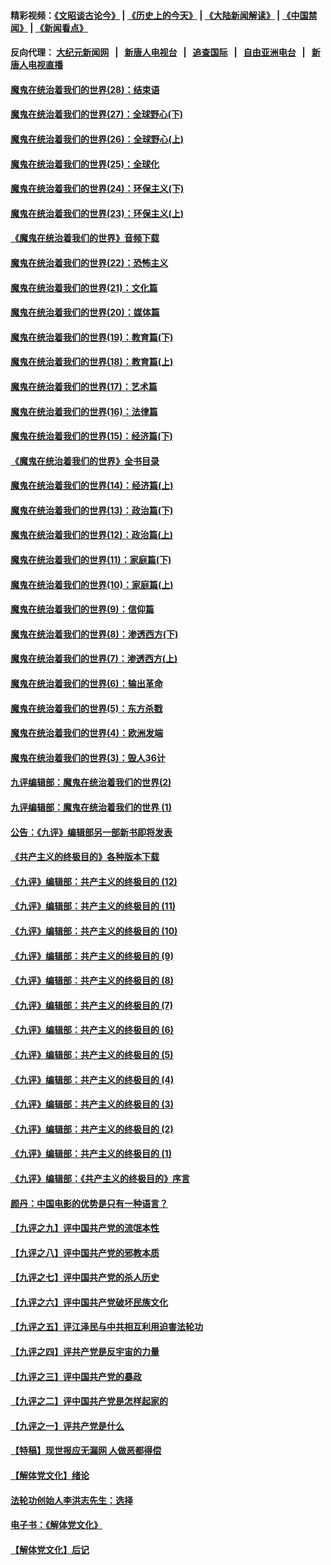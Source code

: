 #### 精彩视频：[《文昭谈古论今》](http://95.179.137.68/wenzhao) | [《历史上的今天》](http://95.179.137.68/today-in-history) | [《大陆新闻解读》](http://95.179.137.68/ntdtv-comedy) | [《中国禁闻》](http://95.179.137.68/ntdtv-news) | [《新闻看点》](http://95.179.137.68/news-insight) 

 #### 反向代理： [大纪元新闻网](http://95.179.137.68:10080/) &nbsp;&nbsp;|&nbsp;&nbsp; [新唐人电视台](http://95.179.137.68:8000/) &nbsp;&nbsp;|&nbsp;&nbsp; [追查国际](http://95.179.137.68:10010/) &nbsp;&nbsp;|&nbsp;&nbsp; [自由亚洲电台](http://95.179.137.68:9800/) &nbsp;&nbsp;|&nbsp;&nbsp; [新唐人电视直播](http://95.179.137.68/) 

#### [魔鬼在统治着我们的世界(28)：结束语](../pages/nsc422/n10936246.md?t=02161837) 

#### [魔鬼在统治着我们的世界(27)：全球野心(下)](../pages/nsc422/n10928319.md?t=02161837) 

#### [魔鬼在统治着我们的世界(26)：全球野心(上)](../pages/nsc422/n10900318.md?t=02161837) 

#### [魔鬼在统治着我们的世界(25)：全球化](../pages/nsc422/n10788205.md?t=02161837) 

#### [魔鬼在统治着我们的世界(24)：环保主义(下)](../pages/nsc422/n10695307.md?t=02161837) 

#### [魔鬼在统治着我们的世界(23)：环保主义(上)](../pages/nsc422/n10688613.md?t=02161837) 

#### [《魔鬼在统治着我们的世界》音频下载](../pages/nsc422/n10635553.md?t=02161837) 

#### [魔鬼在统治着我们的世界(22)：恐怖主义](../pages/nsc422/n10614727.md?t=02161837) 

#### [魔鬼在统治着我们的世界(21)：文化篇](../pages/nsc422/n10597706.md?t=02161837) 

#### [魔鬼在统治着我们的世界(20)：媒体篇](../pages/nsc422/n10586579.md?t=02161837) 

#### [魔鬼在统治着我们的世界(19)：教育篇(下)](../pages/nsc422/n10564808.md?t=02161837) 

#### [魔鬼在统治着我们的世界(18)：教育篇(上)](../pages/nsc422/n10526970.md?t=02161837) 

#### [魔鬼在统治着我们的世界(17)：艺术篇](../pages/nsc422/n10499093.md?t=02161837) 

#### [魔鬼在统治着我们的世界(16)：法律篇](../pages/nsc422/n10485969.md?t=02161837) 

#### [魔鬼在统治着我们的世界(15)：经济篇(下)](../pages/nsc422/n10469975.md?t=02161837) 

#### [《魔鬼在统治着我们的世界》全书目录](../pages/nsc422/n10464261.md?t=02161837) 

#### [魔鬼在统治着我们的世界(14)：经济篇(上)](../pages/nsc422/n10457370.md?t=02161837) 

#### [魔鬼在统治着我们的世界(13)：政治篇(下)](../pages/nsc422/n10448270.md?t=02161837) 

#### [魔鬼在统治着我们的世界(12)：政治篇(上)](../pages/nsc422/n10444576.md?t=02161837) 

#### [魔鬼在统治着我们的世界(11)：家庭篇(下)](../pages/nsc422/n10440961.md?t=02161837) 

#### [魔鬼在统治着我们的世界(10)：家庭篇(上)](../pages/nsc422/n10435448.md?t=02161837) 

#### [魔鬼在统治着我们的世界(9)：信仰篇](../pages/nsc422/n10432159.md?t=02161837) 

#### [魔鬼在统治着我们的世界(8)：渗透西方(下)](../pages/nsc422/n10429603.md?t=02161837) 

#### [魔鬼在统治着我们的世界(7)：渗透西方(上)](../pages/nsc422/n10426013.md?t=02161837) 

#### [魔鬼在统治着我们的世界(6)：输出革命](../pages/nsc422/n10421536.md?t=02161837) 

#### [魔鬼在统治着我们的世界(5)：东方杀戮](../pages/nsc422/n10417707.md?t=02161837) 

#### [魔鬼在统治着我们的世界(4)：欧洲发端](../pages/nsc422/n10414890.md?t=02161837) 

#### [魔鬼在统治着我们的世界(3)：毁人36计](../pages/nsc422/n10411583.md?t=02161837) 

#### [九评编辑部：魔鬼在统治着我们的世界(2)](../pages/nsc422/n10410036.md?t=02161837) 

#### [九评编辑部：魔鬼在统治着我们的世界 (1)](../pages/nsc422/n10406825.md?t=02161837) 

#### [公告：《九评》编辑部另一部新书即将发表](../pages/nsc422/n10405104.md?t=02161837) 

#### [《共产主义的终极目的》各种版本下载](../pages/nsc422/n10022138.md?t=02161837) 

#### [《九评》编辑部：共产主义的终极目的 (12)](../pages/nsc422/n9933272.md?t=02161837) 

#### [《九评》编辑部：共产主义的终极目的 (11)](../pages/nsc422/n9924973.md?t=02161837) 

#### [《九评》编辑部：共产主义的终极目的 (10)](../pages/nsc422/n9920883.md?t=02161837) 

#### [《九评》编辑部：共产主义的终极目的 (9)](../pages/nsc422/n9916363.md?t=02161837) 

#### [《九评》编辑部：共产主义的终极目的 (8)](../pages/nsc422/n9912488.md?t=02161837) 

#### [《九评》编辑部：共产主义的终极目的 (7)](../pages/nsc422/n9901176.md?t=02161837) 

#### [《九评》编辑部：共产主义的终极目的 (6)](../pages/nsc422/n9899359.md?t=02161837) 

#### [《九评》编辑部：共产主义的终极目的 (5)](../pages/nsc422/n9893174.md?t=02161837) 

#### [《九评》编辑部：共产主义的终极目的 (4)](../pages/nsc422/n9891246.md?t=02161837) 

#### [《九评》编辑部：共产主义的终极目的 (3)](../pages/nsc422/n9879879.md?t=02161837) 

#### [《九评》编辑部：共产主义的终极目的 (2)](../pages/nsc422/n9876205.md?t=02161837) 

#### [《九评》编辑部：共产主义的终极目的 (1)](../pages/nsc422/n9865857.md?t=02161837) 

#### [《九评》编辑部：《共产主义的终极目的》序言](../pages/nsc422/n9862666.md?t=02161837) 

#### [颜丹：中国电影的优势是只有一种语言？](../pages/nsc422/n9583062.md?t=02161837) 

#### [【九评之九】评中国共产党的流氓本性](../pages/nsc422/n737542.md?t=02161837) 

#### [【九评之八】评中国共产党的邪教本质](../pages/nsc422/n735942.md?t=02161837) 

#### [【九评之七】评中国共产党的杀人历史](../pages/nsc422/n733806.md?t=02161837) 

#### [【九评之六】评中国共产党破坏民族文化](../pages/nsc422/n731667.md?t=02161837) 

#### [【九评之五】评江泽民与中共相互利用迫害法轮功](../pages/nsc422/n730058.md?t=02161837) 

#### [【九评之四】评共产党是反宇宙的力量](../pages/nsc422/n727814.md?t=02161837) 

#### [【九评之三】评中国共产党的暴政](../pages/nsc422/n725597.md?t=02161837) 

#### [【九评之二】评中国共产党是怎样起家的](../pages/nsc422/n723946.md?t=02161837) 

#### [【九评之一】评共产党是什么](../pages/nsc422/n722529.md?t=02161837) 

#### [【特稿】现世报应无漏网 人做恶都得偿](../pages/nsc422/n4215167.md?t=02161837) 

#### [【解体党文化】绪论](../pages/nsc422/n1449356.md?t=02161837) 

#### [法轮功创始人李洪志先生：选择](../pages/nsc422/n3580738.md?t=02161837) 

#### [电子书：《解体党文化》](../pages/nsc422/n1573484.md?t=02161837) 

#### [【解体党文化】后记](../pages/nsc422/n1531999.md?t=02161837) 

